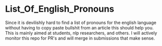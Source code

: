 # List_Of_English_Pronouns

Since it is devilishly hard to find a list of pronouns for the english language without having to copy paste bullshit from an article this should help you.  This is mainly aimed at students, nlp researchers, and others.  I will actively monitor this repo for PR's and will merge in submissions that make sense.
